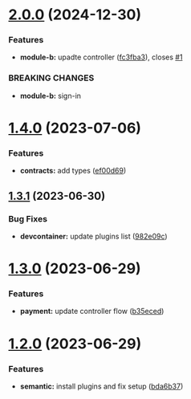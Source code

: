# [2.0.0](https://github.com/itorisaias/nestjs-microservices/compare/v1.4.0...v2.0.0) (2024-12-30)


### Features

* **module-b:** upadte controller ([fc3fba3](https://github.com/itorisaias/nestjs-microservices/commit/fc3fba36df5471c995495475ab35ec1b78d1662d)), closes [#1](https://github.com/itorisaias/nestjs-microservices/issues/1)


### BREAKING CHANGES

* **module-b:** sign-in

# [1.4.0](https://github.com/itorisaias/nestjs-microservices/compare/v1.3.1...v1.4.0) (2023-07-06)


### Features

* **contracts:** add types ([ef00d69](https://github.com/itorisaias/nestjs-microservices/commit/ef00d69f15f2598aa7556ee5882503f6a743bbc2))

## [1.3.1](https://github.com/itorisaias/nestjs-microservices/compare/v1.3.0...v1.3.1) (2023-06-30)


### Bug Fixes

* **devcontainer:** update plugins list ([982e09c](https://github.com/itorisaias/nestjs-microservices/commit/982e09c4ede2f2364db2783f0f52830ff6886306))

# [1.3.0](https://github.com/itorisaias/nestjs-microservices/compare/v1.2.0...v1.3.0) (2023-06-29)


### Features

* **payment:** update controller flow ([b35eced](https://github.com/itorisaias/nestjs-microservices/commit/b35ecedabbbae869f641833261c85b4d6538d611))

# [1.2.0](https://github.com/itorisaias/nestjs-microservices/compare/v1.1.0...v1.2.0) (2023-06-29)


### Features

* **semantic:** install plugins and fix setup ([bda6b37](https://github.com/itorisaias/nestjs-microservices/commit/bda6b376b691e7712623d118cea422b9397f16a1))
